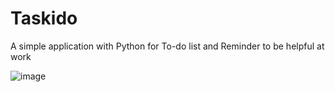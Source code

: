 # Taskido
A simple application with Python for To-do list and Reminder to be helpful at work


![image](https://github.com/user-attachments/assets/45831525-210f-4cfa-a14a-dd6251c00ea2)
